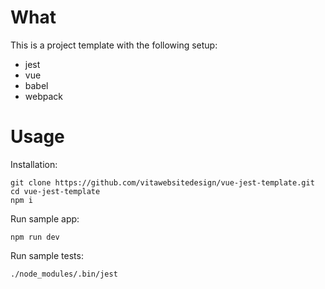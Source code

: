# What
This is a project template with the following setup:
* jest
* vue
* babel
* webpack

# Usage
Installation:
```console
git clone https://github.com/vitawebsitedesign/vue-jest-template.git
cd vue-jest-template
npm i
```

Run sample app:
```console
npm run dev
```

Run sample tests:
```console
./node_modules/.bin/jest
```

